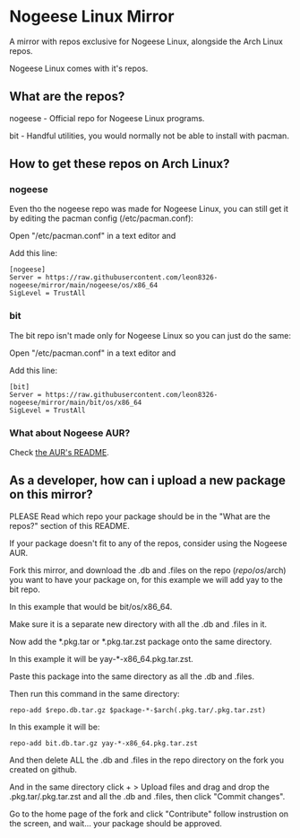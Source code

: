 # Nogeese Linux Mirror
A mirror with repos exclusive for Nogeese Linux, alongside the Arch Linux repos.

Nogeese Linux comes with it's repos.
## What are the repos?
nogeese - Official repo for Nogeese Linux programs.

bit - Handful utilities, you would normally not be able to install with pacman.
## How to get these repos on Arch Linux?
### nogeese
Even tho the nogeese repo was made for Nogeese Linux, you can still get it by editing the pacman config (/etc/pacman.conf):

Open "/etc/pacman.conf" in a text editor and

Add this line:

```
[nogeese]
Server = https://raw.githubusercontent.com/leon8326-nogeese/mirror/main/nogeese/os/x86_64
SigLevel = TrustAll
```

### bit
The bit repo isn't made only for Nogeese Linux so you can just do the same:

Open "/etc/pacman.conf" in a text editor and

Add this line:

```
[bit]
Server = https://raw.githubusercontent.com/leon8326-nogeese/mirror/main/bit/os/x86_64
SigLevel = TrustAll
```

### What about Nogeese AUR?
Check [the AUR's README](https://github.com/leon8326-nogeese/aur/blob/main/README.md).

## As a developer, how can i upload a new package on this mirror?
PLEASE Read which repo your package should be in the "What are the repos?" section of this README.

If your package doesn't fit to any of the repos, consider using the Nogeese AUR.

Fork this mirror, and download the .db and .files on the repo ($repo/os/$arch) you want to have your package on, for this example we will add yay to the bit repo.

In this example that would be bit/os/x86_64.

Make sure it is a separate new directory with all the .db and .files in it.

Now add the *.pkg.tar or *.pkg.tar.zst package onto the same directory.

In this example it will be yay-*-x86_64.pkg.tar.zst.

Paste this package into the same directory as all the .db and .files.

Then run this command in the same directory:

```
repo-add $repo.db.tar.gz $package-*-$arch(.pkg.tar/.pkg.tar.zst)
```

In this example it will be:

```
repo-add bit.db.tar.gz yay-*-x86_64.pkg.tar.zst
```

And then delete ALL the .db and .files in the repo directory on the fork you created on github.

And in the same directory click + > Upload files and drag and drop the .pkg.tar/.pkg.tar.zst and all the .db and .files, then click "Commit changes".

Go to the home page of the fork and click "Contribute" follow instrustion on the screen, and wait... your package should be approved. 
